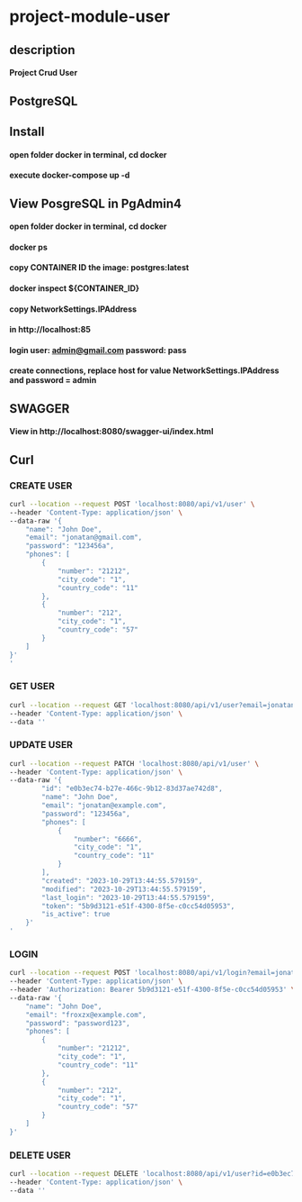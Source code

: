 # project-module-user

## description
#### Project Crud User

## PostgreSQL

## Install 
#### open folder docker in terminal, cd docker
#### execute docker-compose up -d

## View PosgreSQL in PgAdmin4
#### open folder docker in terminal, cd docker
#### docker ps
#### copy CONTAINER ID  the image: postgres:latest
#### docker inspect ${CONTAINER_ID}
#### copy NetworkSettings.IPAddress
#### in http://localhost:85
#### login  user: admin@gmail.com password: pass
#### create connections, replace host for value NetworkSettings.IPAddress and password = admin



## SWAGGER
#### View in http://localhost:8080/swagger-ui/index.html

## Curl

### CREATE USER
```bash
curl --location --request POST 'localhost:8080/api/v1/user' \
--header 'Content-Type: application/json' \
--data-raw '{
    "name": "John Doe",
    "email": "jonatan@gmail.com",
    "password": "123456a",
    "phones": [
        {
            "number": "21212",
            "city_code": "1",
            "country_code": "11"
        },
        {
            "number": "212",
            "city_code": "1",
            "country_code": "57"
        }
    ]
}'
'
```
### GET USER
```bash
curl --location --request GET 'localhost:8080/api/v1/user?email=jonatan%40example.com' \
--header 'Content-Type: application/json' \
--data ''
```

### UPDATE USER
```bash
curl --location --request PATCH 'localhost:8080/api/v1/user' \
--header 'Content-Type: application/json' \
--data-raw '{
        "id": "e0b3ec74-b27e-466c-9b12-83d37ae742d8",
        "name": "John Doe",
        "email": "jonatan@example.com",
        "password": "123456a",
        "phones": [
            {
                "number": "6666",
                "city_code": "1",
                "country_code": "11"
            }
        ],
        "created": "2023-10-29T13:44:55.579159",
        "modified": "2023-10-29T13:44:55.579159",
        "last_login": "2023-10-29T13:44:55.579159",
        "token": "5b9d3121-e51f-4300-8f5e-c0cc54d05953",
        "is_active": true
    }'
'
```
### LOGIN
```bash
curl --location --request POST 'localhost:8080/api/v1/login?email=jonatan%40example.com' \
--header 'Content-Type: application/json' \
--header 'Authorization: Bearer 5b9d3121-e51f-4300-8f5e-c0cc54d05953' \
--data-raw '{
    "name": "John Doe",
    "email": "froxzx@example.com",
    "password": "password123",
    "phones": [
        {
            "number": "21212",
            "city_code": "1",
            "country_code": "11"
        },
        {
            "number": "212",
            "city_code": "1",
            "country_code": "57"
        }
    ]
}'
```

### DELETE USER
```bash
curl --location --request DELETE 'localhost:8080/api/v1/user?id=e0b3ec74-b27e-466c-9b12-83d37ae742d8' \
--header 'Content-Type: application/json' \
--data ''
```